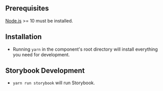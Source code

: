 ## Prerequisites

[Node.js](http://nodejs.org/) >= 10 must be installed.

## Installation

- Running `yarn` in the component's root directory will install everything you need for development.

## Storybook Development

- `yarn run storybook` will run Storybook.
